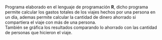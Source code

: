 Programa elaborado en el lenguaje de programación **R**, dicho programa permite calcular los gastos totales de los viajes hechos por una persona en un día, ademas permite calcular la cantidad de dinero ahorrado si compartiera el viaje con más de una persona.   
También se gráfica los resultados comparando lo ahorrado con las cantidad de personas que hicieron el viaje.